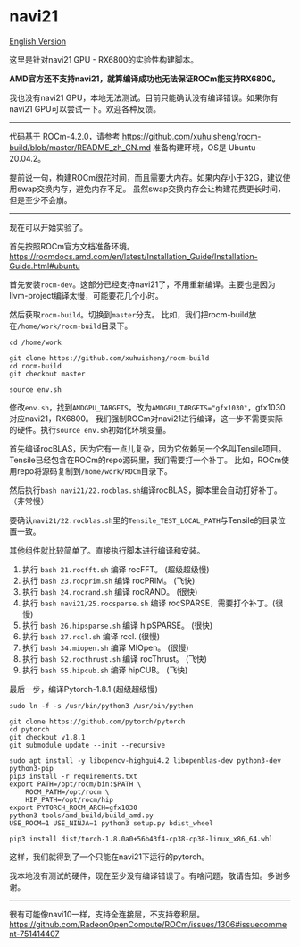 # navi21

[English Version](README.md)

这里是针对navi21 GPU - RX6800的实验性构建脚本。

**AMD官方还不支持navi21，就算编译成功也无法保证ROCm能支持RX6800。**

我也没有navi21 GPU，本地无法测试。目前只能确认没有编译错误。如果你有navi21 GPU可以尝试一下。欢迎各种反馈。

---

代码基于 ROCm-4.2.0，请参考 <https://github.com/xuhuisheng/rocm-build/blob/master/README_zh_CN.md> 准备构建环境，OS是 Ubuntu-20.04.2。

提前说一句，构建ROCm很花时间，而且需要大内存。如果内存小于32G，建议使用swap交换内存，避免内存不足。
虽然swap交换内存会让构建花费更长时间，但是至少不会崩。

---

现在可以开始实验了。

首先按照ROCm官方文档准备环境。<https://rocmdocs.amd.com/en/latest/Installation_Guide/Installation-Guide.html#ubuntu>

首先安装`rocm-dev`。这部分已经支持navi21了，不用重新编译。主要也是因为llvm-project编译太慢，可能要花几个小时。

然后获取`rocm-build`。切换到`master`分支。
比如，我们把rocm-build放在`/home/work/rocm-build`目录下。

```
cd /home/work

git clone https://github.com/xuhuisheng/rocm-build
cd rocm-build
git checkout master

source env.sh

```

修改`env.sh`，找到`AMDGPU_TARGETS`，改为`AMDGPU_TARGETS="gfx1030"`，gfx1030对应navi21，RX6800。
我们强制ROCm对navi21进行编译，这一步不需要实际的硬件。执行`source env.sh`初始化环境变量。

首先编译rocBLAS，因为它有一点儿复杂，因为它依赖另一个名叫Tensile项目。Tensile已经包含在ROCm的repo源码里，我们需要打一个补丁。
比如，ROCm使用repo将源码复制到`/home/work/ROCm`目录下。

然后执行`bash navi21/22.rocblas.sh`编译rocBLAS，脚本里会自动打好补丁。（非常慢）

要确认`navi21/22.rocblas.sh`里的`Tensile_TEST_LOCAL_PATH`与Tensile的目录位置一致。

其他组件就比较简单了。直接执行脚本进行编译和安装。

1. 执行 `bash 21.rocfft.sh` 编译 rocFFT。 (超级超级慢)
2. 执行 `bash 23.rocprim.sh` 编译 rocPRIM。 (飞快)
3. 执行 `bash 24.rocrand.sh` 编译 rocRAND。 (很快)
4. 执行 `bash navi21/25.rocsparse.sh` 编译 rocSPARSE，需要打个补丁。(很慢)
5. 执行 `bash 26.hipsparse.sh` 编译 hipSPARSE。 (很快)
6. 执行 `bash 27.rccl.sh` 编译 rccl. (很慢)
7. 执行 `bash 34.miopen.sh` 编译 MIOpen。 (很慢)
8. 执行 `bash 52.rocthrust.sh` 编译 rocThrust。 (飞快)
9. 执行 `bash 55.hipcub.sh` 编译 hipCUB。 (飞快)

最后一步，编译Pytorch-1.8.1 (超级超级慢)

```
sudo ln -f -s /usr/bin/python3 /usr/bin/python

git clone https://github.com/pytorch/pytorch
cd pytorch
git checkout v1.8.1
git submodule update --init --recursive

sudo apt install -y libopencv-highgui4.2 libopenblas-dev python3-dev python3-pip
pip3 install -r requirements.txt
export PATH=/opt/rocm/bin:$PATH \
    ROCM_PATH=/opt/rocm \
    HIP_PATH=/opt/rocm/hip 
export PYTORCH_ROCM_ARCH=gfx1030
python3 tools/amd_build/build_amd.py
USE_ROCM=1 USE_NINJA=1 python3 setup.py bdist_wheel

pip3 install dist/torch-1.8.0a0+56b43f4-cp38-cp38-linux_x86_64.whl

```

这样，我们就得到了一个只能在navi21下运行的pytorch。

我本地没有测试的硬件，现在至少没有编译错误了。有啥问题，敬请告知。多谢多谢。

---

很有可能像navi10一样，支持全连接层，不支持卷积层。
<https://github.com/RadeonOpenCompute/ROCm/issues/1306#issuecomment-751414407>

